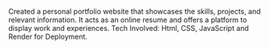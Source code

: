 Created a personal portfolio website that showcases the skills, projects, and relevant information. It acts as an online resume and offers a platform to display work and experiences.
Tech Involved: Html, CSS, JavaScript and Render for Deployment.
